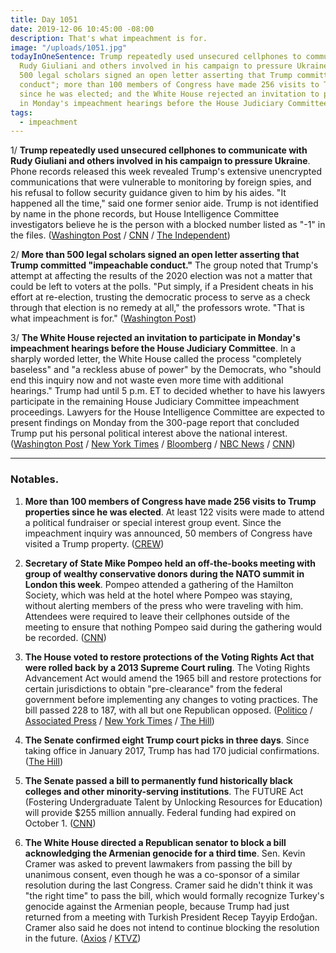 ```yaml
---
title: Day 1051
date: 2019-12-06 10:45:00 -08:00
description: That's what impeachment is for.
image: "/uploads/1051.jpg"
todayInOneSentence: Trump repeatedly used unsecured cellphones to communicate with
  Rudy Giuliani and others involved in his campaign to pressure Ukraine; more than
  500 legal scholars signed an open letter asserting that Trump committed "impeachable
  conduct"; more than 100 members of Congress have made 256 visits to Trump properties
  since he was elected; and the White House rejected an invitation to participate
  in Monday's impeachment hearings before the House Judiciary Committee.
tags:
  - impeachment
---
```


1/ **Trump repeatedly used unsecured cellphones to communicate with Rudy Giuliani and others involved in his campaign to pressure Ukraine**. Phone records released this week revealed Trump's extensive unencrypted communications that were vulnerable to monitoring by foreign spies, and his refusal to follow security guidance given to him by his aides. "It happened all the time," said one former senior aide. Trump is not identified by name in the phone records, but House Intelligence Committee investigators believe he is the person with a blocked number listed as "-1" in the files. ([Washington Post](https://www.washingtonpost.com/world/national-security/phone-logs-in-impeachment-report-renew-concern-about-security-of-trump-communications/2019/12/05/2066fbf4-16fe-11ea-8406-df3c54b3253e_story.html) / [CNN](https://www.cnn.com/2019/12/06/politics/donald-trump-secure-phone-calls-impeachment/index.html) / [The Independent](https://www.independent.co.uk/news/world/americas/us-politics/trump-impeachment-phone-calls-giuilani-russia-ukraine-a9235301.html))

2/ **More than 500 legal scholars signed an open letter asserting that Trump committed "impeachable conduct."** The group noted that Trump's attempt at affecting the results of the 2020 election was not a matter that could be left to voters at the polls. "Put simply, if a President cheats in his effort at re-election, trusting the democratic process to serve as a check through that election is no remedy at all," the professors wrote. "That is what impeachment is for." ([Washington Post](https://www.washingtonpost.com/national-security/more-than-500-law-professors-say-trump-committed-impeachable-conduct/2019/12/06/35259c16-183a-11ea-a659-7d69641c6ff7_story.html))

3/ **The White House rejected an invitation to participate in Monday's impeachment hearings before the House Judiciary Committee**. In a sharply worded letter, the White House called the process "completely baseless" and "a reckless abuse of power" by the Democrats, who "should end this inquiry now and not waste even more time with additional hearings." Trump had until 5 p.m. ET to decided whether to have his lawyers participate in the remaining House Judiciary Committee impeachment proceedings. Lawyers for the House Intelligence Committee are expected to present findings on Monday from the 300-page report that concluded Trump put his personal political interest above the national interest. ([Washington Post](https://www.washingtonpost.com/politics/2019/12/06/bfe7e3a0-1852-11ea-bf81-ebe89f477d1e_story.html) / [New York Times](https://www.nytimes.com/2019/12/06/us/politics/white-house-signals-trump-wont-mount-house-impeachment-defense.html) / [Bloomberg](https://www.bloomberg.com/news/articles/2019-12-06/house-gop-won-t-offer-defense-witnesses-impeachment-update) / [NBC News](https://www.nbcnews.com/politics/trump-impeachment-inquiry/white-house-appears-dismiss-house-judiciary-s-invitation-participate-impeachment-n1097021) / [CNN](https://www.cnn.com/2019/12/06/politics/white-house-response-judiciary-letter/index.html))

---

### Notables.

1. **More than 100 members of Congress have made 256 visits to Trump properties since he was elected**. At least 122 visits were made to attend a political fundraiser or special interest group event. Since the impeachment inquiry was announced, 50 members of Congress have visited a Trump property. ([CREW](https://www.citizensforethics.org/members-of-congress-trump-properties/))

2. **Secretary of State Mike Pompeo held an off-the-books meeting with group of wealthy conservative donors during the NATO summit in London this week**. Pompeo attended a gathering of the Hamilton Society, which was held at the hotel where Pompeo was staying, without alerting members of the press who were traveling with him. Attendees were required to leave their cellphones outside of the meeting to ensure that nothing Pompeo said during the gathering would be recorded. ([CNN](https://www.cnn.com/2019/12/05/politics/pompeo-secret-donor-meeting/index.html))

3. **The House voted to restore protections of the Voting Rights Act that were rolled back by a 2013 Supreme Court ruling**. The Voting Rights Advancement Act would amend the 1965 bill and restore protections for certain jurisdictions to obtain "pre-clearance" from the federal government before implementing any changes to voting practices. The bill passed 228 to 187, with all but one Republican opposed. ([Politico](https://www.politico.com/news/2019/12/06/house-passes-voting-rights-package-077112) / [Associated Press](https://apnews.com/acbaaecb9abe056650dd8faf5b6acf0b) / [New York Times](https://www.nytimes.com/2019/12/06/us/politics/house-voting-rights.html) / [The Hill](https://thehill.com/homenews/house/473372-house-passes-bill-meant-to-restore-voting-rights-act))

4. **The Senate confirmed eight Trump court picks in three days**. Since taking office in January 2017, Trump has had 170 judicial confirmations. ([The Hill](https://thehill.com/homenews/senate/473271-senate-confirms-eight-trump-court-picks-in-three-day))

5. **The Senate passed a bill to permanently fund historically black colleges and other minority-serving institutions**. The FUTURE Act (Fostering Undergraduate Talent by Unlocking Resources for Education) will provide $255 million annually. Federal funding had expired on October 1. ([CNN](https://www.cnn.com/2019/12/05/politics/hcbu-senate-bill-permanent-funding/index.html))

6. **The White House directed a Republican senator to block a bill acknowledging the Armenian genocide for a third time**. Sen. Kevin Cramer was asked to prevent lawmakers from passing the bill by unanimous consent, even though he was a co-sponsor of a similar resolution during the last Congress. Cramer said he didn't think it was "the right time" to pass the bill, which would formally recognize Turkey's genocide against the Armenian people, because Trump had just returned from a meeting with Turkish President Recep Tayyip Erdoğan. Cramer also said he does not intend to continue blocking the resolution in the future. ([Axios](https://www.axios.com/kevin-cramer-armenian-genocide-white-house-00a383be-e63f-4ee6-9ca2-434117d8c8b8.html) / [KTVZ](https://ktvz.com/politics/2019/12/05/gop-senator-says-white-house-asked-him-to-object-to-armenian-genocide-resolution/))

